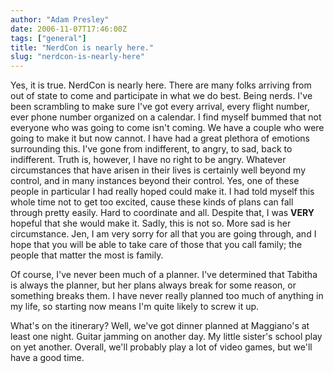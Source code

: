 ```yaml
---
author: "Adam Presley"
date: 2006-11-07T17:46:00Z
tags: ["general"]
title: "NerdCon is nearly here."
slug: "nerdcon-is-nearly-here"
---
```


Yes, it is true. NerdCon is nearly here. There are many folks arriving
from out of state to come and participate in what we do best. Being
nerds. I've been scrambling to make sure I've got every arrival, every
flight number, ever phone number organized on a calendar. I find myself
bummed that not everyone who was going to come isn't coming. We have a
couple who were going to make it but now cannot. I have had a great
plethora of emotions surrounding this. I've gone from indifferent, to
angry, to sad, back to indifferent. Truth is, however, I have no right
to be angry. Whatever circumstances that have arisen in their lives is
certainly well beyond my control, and in many instances beyond their
control. Yes, one of these people in particular I had really hoped could
make it. I had told myself this whole time not to get too excited, cause
these kinds of plans can fall through pretty easily. Hard to coordinate
and all. Despite that, I was **VERY** hopeful that she would make it.
Sadly, this is not so. More sad is her circumstance. Jen, I am very
sorry for all that you are going through, and I hope that you will be
able to take care of those that you call family; the people that matter
the most is family.

Of course, I've never been much of a planner. I've determined that
Tabitha is always the planner, but her plans always break for some
reason, or something breaks them. I have never really planned too much
of anything in my life, so starting now means I'm quite likely to screw
it up.

What's on the itinerary? Well, we've got dinner planned at Maggiano's at
least one night. Guitar jamming on another day. My little sister's
school play on yet another. Overall, we'll probably play a lot of video
games, but we'll have a good time.
